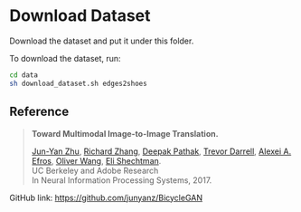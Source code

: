 # Download Dataset
Download the dataset and put it under this folder.

To download the dataset, run:
```bash
cd data
sh download_dataset.sh edges2shoes
```

## Reference
> **Toward Multimodal Image-to-Image Translation.**
> 
> [Jun-Yan Zhu](https://www.cs.cmu.edu/~junyanz/),
>  [Richard Zhang](https://richzhang.github.io/), [Deepak Pathak](http://people.eecs.berkeley.edu/~pathak/), [Trevor Darrell](https://people.eecs.berkeley.edu/~trevor/), [Alexei A. Efros](https://people.eecs.berkeley.edu/~efros/), [Oliver Wang](http://www.oliverwang.info/), [Eli Shechtman](https://research.adobe.com/person/eli-shechtman/).  
>  UC Berkeley and Adobe Research  
> In Neural Information Processing Systems, 2017. 

GitHub link: https://github.com/junyanz/BicycleGAN
